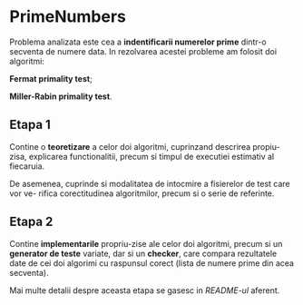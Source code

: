 # PrimeNumbers
Problema analizata este cea a **indentificarii numerelor prime** dintr-o secventa de
numere data. In rezolvarea acestei probleme am folosit doi algoritmi:

**Fermat primality test**;

**Miller-Rabin primality test**.

## Etapa 1
Contine o **teoretizare** a celor doi algoritmi, cuprinzand descrirea propiu-zisa,
explicarea functionalitii, precum si timpul de executiei estimativ al fiecaruia.

De asemenea, cuprinde si modalitatea de intocmire a fisierelor de test care vor ve-
rifica corectitudinea algoritmilor, precum si o serie de referinte.

## Etapa 2
Contine **implementarile** propriu-zise ale celor doi algoritmi, precum si un
**generator de teste** variate, dar si un **checker**, care compara rezultatele date de
cei doi algorimi cu raspunsul corect (lista de numere prime din acea secventa).

Mai multe detalii despre aceasta etapa se gasesc in *README-ul* aferent.
